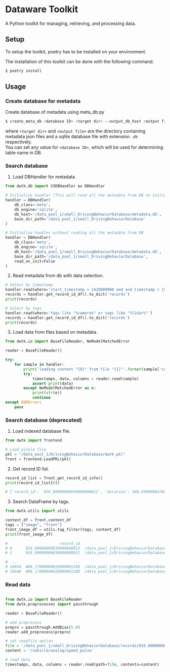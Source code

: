 # Dataware Toolkit

A Python toolkit for managing, retrieving, and processing data.

## Setup
To setup the toolkit, poetry has to be installed on your environment.  

The installation of this toolkit can be done with the following command.
```bash
$ poetry install
```

## Usage

### Create database for metadata
Create database of metadata using meta_db.py
```bash
$ create_meta_db <database ID> <target dir> --output_db_host <output file>

```
where `<target dir>` and `<output file>` are the directory containing metadata json files
and a sqlite database file with extension `.db` respectively.  
You can set any value for `<database ID>`, which will be used for determining table name in DB.


### Search database

1. Load DBHandler for metadata
```python
from dwtk.db import V3DBHandler as DBHandler

# Initialize handler (This will read all the metadata from DB on initialization)
handler = DBHandler(
    db_class='meta',
    db_engine='sqlite',
    db_host='/data_pool_1/small_DrivingBehaviorDatabase/metadata.db',
    base_dir_path='/data_pool_1/small_DrivingBehaviorDatabase'
)

# Initialize handler without reading all the metadata from DB
handler = DBHandler(
    db_class='meta',
    db_engine='sqlite',
    db_host='/data_pool_1/small_DrivingBehaviorDatabase/metadata.db',
    base_dir_path='/data_pool_1/small_DrivingBehaviorDatabase',
    read_on_init=False
)

```

2. Read metadata from db with data selection.
```python
# Select by timestamp
handler.read(where='start_timestamp > 1420000000 and end_timestamp < 1500000000')
records = handler.get_record_id_df().to_dict('records')
print(records)

# Select by tags
handler.read(where='tags like "%camera%" or tags like "%lidar%"')
records = handler.get_record_id_df().to_dict('records')
print(records)

```

3. Load data from files based on metadata.

```python
from dwtk.io import BaseFileReader, NoModelMatchedError

reader = BaseFileReader()

try:
    for sample in handler:
        print('loading content "{0}" from file "{1}"'.format(sample['contents'], sample['path']))
        try:
            timestamps, data, columns = reader.read(sample)
            assert print(data)
        except NoModelMatchedError as e:
            print(str(e))
            continue
except EOFError:
    pass
```


### Search database (deprecated)

1. Load indexed database file.
```python
from dwtk import frontend

# Load pickle file
pkl = "/data_pool_1/DrivingBehaviorDatabase/dwtk.pkl"
front = frontend.LoadPKL(pkl)
```
2. Get record ID list.
```python
record_id_list = front.get_record_id_info()
print(record_id_list[0])

# {'record_id': '016_00000000030000000012', 'duration': 546.9500000476837, 'start_timestamp': 1484290020.0, 'end_timestamp': 1484290566.95, 'tags': ['camera', 'front', ..., 'movement']}
```
3. Search DataFrame by tags.

```python
from dwtk.utils import utils

content_df = front.content_df
tags = ["image", "front"]
front_image_df = utils.tag_filter(tags, content_df)
print(front_image_df)

#                       record_id                                               path  ... msg_type                             tag
# 0      016_00000000030000000012  /data_pool_1/DrivingBehaviorDatabase/records/0...  ...     None  [camera, front, center, image]
# 2      016_00000000030000000012  /data_pool_1/DrivingBehaviorDatabase/records/0...  ...     None    [camera, front, left, image]

# ...                         ...                                                ...  ...      ...                             ...
# 16644  W08_17000000020000001288  /data_pool_1/DrivingBehaviorDatabase/records/W...  ...     None    [camera, front, left, image]
# 16646  W08_17000000020000001288  /data_pool_1/DrivingBehaviorDatabase/records/W...  ...     None   [camera, front, right, image]
```

### Read data

```python

from dwtk.io import BaseFileReader
from dwtk.preprocesses import passthrough

reader = BaseFileReader()

# add preprocess
prepro = passthrough.AddBias(5.0)
reader.add_preprocess(prepro)

# set readfile option
file = '/data_pool_1/small_DrivingBehaviorDatabase/records/016_00000000030000000215/data/records.bag'
content = '/vehicle/analog/speed_pulse'

# read data
timestamps, data, columns = reader.read(path=file, contents=content)

```




